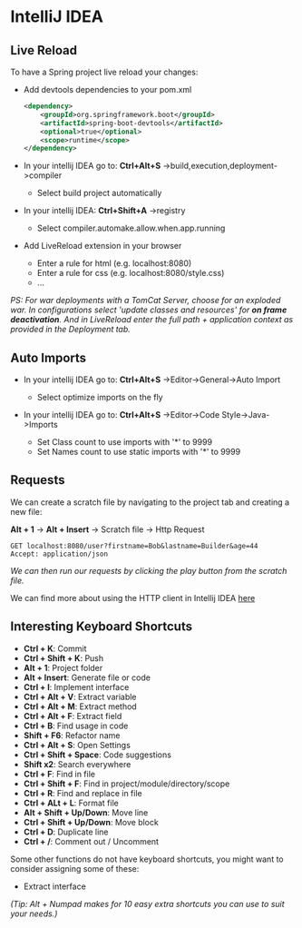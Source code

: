 # IntelliJ IDEA

## Live Reload

To have a Spring project live reload your changes:

- Add devtools dependencies to your pom.xml

    ```xml
    <dependency>
        <groupId>org.springframework.boot</groupId>
        <artifactId>spring-boot-devtools</artifactId>
        <optional>true</optional>
        <scope>runtime</scope>
    </dependency>
    ```

- In your intellij IDEA go to: **Ctrl+Alt+S** ->build,execution,deployment->compiler
    - Select build project automatically
- In your intellij IDEA: **Ctrl+Shift+A** ->registry
    - Select compiler.automake.allow.when.app.running
- Add LiveReload extension in your browser
    - Enter a rule for html (e.g. localhost:8080)
    - Enter a rule for css (e.g. localhost:8080/style.css)
    - ...

*PS: For war deployments with a TomCat Server, choose for an exploded war. In configurations select 'update classes and
resources' for **on frame deactivation**. And in LiveReload enter the full path + application context as provided in the
Deployment tab.*

## Auto Imports

- In your intellij IDEA go to: **Ctrl+Alt+S** ->Editor->General->Auto Import
    - Select optimize imports on the fly

- In your intellij IDEA go to: **Ctrl+Alt+S** ->Editor->Code Style->Java->Imports
    - Set Class count to use imports with '*' to 9999
    - Set Names count to use static imports with '*' to 9999

## Requests

We can create a scratch file by navigating to the project tab and creating a new file:

**Alt + 1** -> **Alt + Insert** -> Scratch file -> Http Request

```http request
GET localhost:8080/user?firstname=Bob&lastname=Builder&age=44
Accept: application/json
```

*We can then run our requests by clicking the play button from the scratch file.*

We can find more about using the HTTP client in Intellij
IDEA [here](https://www.jetbrains.com/help/idea/http-client-in-product-code-editor.html)

## Interesting Keyboard Shortcuts

- **Ctrl + K**: Commit
- **Ctrl + Shift + K**: Push
- **Alt + 1**: Project folder
- **Alt + Insert**: Generate file or code
- **Ctrl + I**: Implement interface
- **Ctrl + Alt + V**: Extract variable
- **Ctrl + Alt + M**: Extract method
- **Ctrl + Alt + F**: Extract field
- **Ctrl + B**: Find usage in code
- **Shift + F6**: Refactor name
- **Ctrl + Alt + S**: Open Settings
- **Ctrl + Shift + Space**: Code suggestions
- **Shift x2**: Search everywhere
- **Ctrl + F**: Find in file
- **Ctrl + Shift + F**: Find in project/module/directory/scope
- **Ctrl + R**: Find and replace in file
- **Ctrl + ALt + L**: Format file
- **Alt + Shift + Up/Down**: Move line
- **Ctrl + Shift + Up/Down**: Move block
- **Ctrl + D**: Duplicate line
- **Ctrl + /**: Comment out / Uncomment

Some other functions do not have keyboard shortcuts, you might want to consider assigning some of these:

- Extract interface

*(Tip: Alt + Numpad makes for 10 easy extra shortcuts you can use to suit your needs.)*